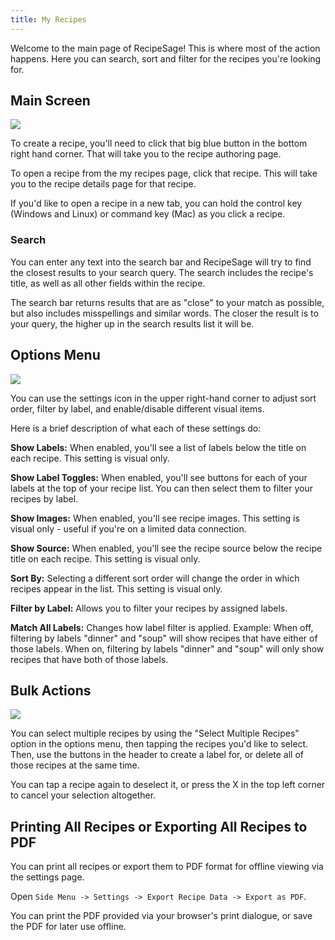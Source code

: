 ```yaml
---
title: My Recipes
---
```


Welcome to the main page of RecipeSage! This is where most of the action happens. Here you can search, sort and filter for the recipes you're looking for.

## Main Screen

<img className="screenshot" src="/img/home.png"></img>

To create a recipe, you'll need to click that big blue button in the bottom right hand corner. That will take you to the recipe authoring page.

To open a recipe from the my recipes page, click that recipe. This will take you to the recipe details page for that recipe.

If you'd like to open a recipe in a new tab, you can hold the control key (Windows and Linux) or command key (Mac) as you click a recipe.

### Search

You can enter any text into the search bar and RecipeSage will try to find the closest results to your search query. The search includes the recipe's title, as well as all other fields within the recipe.

The search bar returns results that are as "close" to your match as possible, but also includes misspellings and similar words. The closer the result is to your query, the higher up in the search results list it will be.

## Options Menu

<img className="screenshot" src="/img/home-popover.png"></img>

You can use the settings icon in the upper right-hand corner to adjust sort order, filter by label, and enable/disable different visual items.

Here is a brief description of what each of these settings do:

**Show Labels:** When enabled, you'll see a list of labels below the title on each recipe. This setting is visual only.

**Show Label Toggles:** When enabled, you'll see buttons for each of your labels at the top of your recipe list. You can then select them to filter your recipes by label.

**Show Images:** When enabled, you'll see recipe images. This setting is visual only - useful if you're on a limited data connection.

**Show Source:** When enabled, you'll see the recipe source below the recipe title on each recipe. This setting is visual only.

**Sort By:** Selecting a different sort order will change the order in which recipes appear in the list. This setting is visual only.

**Filter by Label:** Allows you to filter your recipes by assigned labels.

**Match All Labels:** Changes how label filter is applied. Example: When off, filtering by labels "dinner" and "soup" will show recipes that have either of those labels. When on, filtering by labels "dinner" and "soup" will only show recipes that have both of those labels.

## Bulk Actions

<img className="screenshot" src="/img/home-bulk-actions.png"></img>

You can select multiple recipes by using the "Select Multiple Recipes" option in the options menu, then tapping the recipes you'd like to select. Then, use the buttons in the header to create a label for, or delete all of those recipes at the same time.

You can tap a recipe again to deselect it, or press the X in the top left corner to cancel your selection altogether.

## Printing All Recipes or Exporting All Recipes to PDF

You can print all recipes or export them to PDF format for offline viewing via the settings page.

Open `Side Menu -> Settings -> Export Recipe Data -> Export as PDF`.

You can print the PDF provided via your browser's print dialogue, or save the PDF for later use offline.

